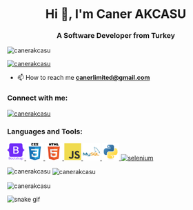<h1 align="center">Hi 👋, I'm Caner AKCASU</h1>
<h3 align="center">A Software Developer from Turkey</h3>

<p align="left"> <img src="https://komarev.com/ghpvc/?username=canerakcasu&label=Profile%20views&color=0e75b6&style=flat" alt="canerakcasu" /> </p>

<p align="left"> <a href="https://github.com/ryo-ma/github-profile-trophy"><img src="https://github-profile-trophy.vercel.app/?username=canerakcasu" alt="canerakcasu" /></a> </p>

- 📫 How to reach me **canerlimited@gmail.com**

<h3 align="left">Connect with me:</h3>
<p align="left">
<a href="https://linkedin.com/in/canerakcasu" target="blank"><img align="center" src="https://raw.githubusercontent.com/rahuldkjain/github-profile-readme-generator/master/src/images/icons/Social/linked-in-alt.svg" alt="canerakcasu" height="30" width="40" /></a>
</p>

<h3 align="left">Languages and Tools:</h3>
<p align="left"> <a href="https://getbootstrap.com" target="_blank" rel="noreferrer"> <img src="https://raw.githubusercontent.com/devicons/devicon/master/icons/bootstrap/bootstrap-plain-wordmark.svg" alt="bootstrap" width="40" height="40"/> </a> <a href="https://www.w3schools.com/css/" target="_blank" rel="noreferrer"> <img src="https://raw.githubusercontent.com/devicons/devicon/master/icons/css3/css3-original-wordmark.svg" alt="css3" width="40" height="40"/> </a> <a href="https://www.w3.org/html/" target="_blank" rel="noreferrer"> <img src="https://raw.githubusercontent.com/devicons/devicon/master/icons/html5/html5-original-wordmark.svg" alt="html5" width="40" height="40"/> </a> <a href="https://developer.mozilla.org/en-US/docs/Web/JavaScript" target="_blank" rel="noreferrer"> <img src="https://raw.githubusercontent.com/devicons/devicon/master/icons/javascript/javascript-original.svg" alt="javascript" width="40" height="40"/> </a> <a href="https://www.mysql.com/" target="_blank" rel="noreferrer"> <img src="https://raw.githubusercontent.com/devicons/devicon/master/icons/mysql/mysql-original-wordmark.svg" alt="mysql" width="40" height="40"/> </a> <a href="https://www.python.org" target="_blank" rel="noreferrer"> <img src="https://raw.githubusercontent.com/devicons/devicon/master/icons/python/python-original.svg" alt="python" width="40" height="40"/> </a> <a href="https://www.selenium.dev" target="_blank" rel="noreferrer"> <img src="https://raw.githubusercontent.com/detain/svg-logos/780f25886640cef088af994181646db2f6b1a3f8/svg/selenium-logo.svg" alt="selenium" width="40" height="40"/> </a> </p>

<p><img align="left" src="https://github-readme-stats.vercel.app/api/top-langs?username=canerakcasu&show_icons=true&locale=en&layout=compact" alt="canerakcasu" /></p>

<p>&nbsp;<img align="center" src="https://github-readme-stats.vercel.app/api?username=canerakcasu&show_icons=true&locale=en" alt="canerakcasu" /></p>

<p><img align="center" src="https://github-readme-streak-stats.herokuapp.com/?user=canerakcasu&" alt="canerakcasu" /></p>


![snake gif](https://github.com/Canerakcasu/Canerakcasu/blob/output/github-contribution-grid-snake.gif)
